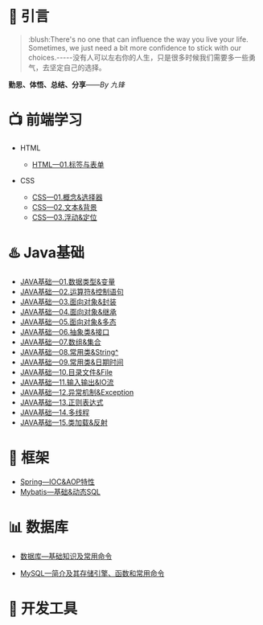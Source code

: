 # :star2: 引言
> <p>:blush:There's no one that can influence the way you live your life. Sometimes, we just need a bit more confidence to stick with our choices.-----没有人可以左右你的人生，只是很多时候我们需要多一些勇气，去坚定自己的选择。 </p>
<p><strong>勤思、体悟、总结、分享</strong>——<i>By 九锋</i></p> 


# :tv: 前端学习
- HTML
	- [HTML—01.标签与表单](https://github.com/wyd288/fan1111/blob/master/src/HTML/HTML%E2%80%9401.%E6%A0%87%E7%AD%BE%E4%B8%8E%E8%A1%A8%E5%8D%95.md)

- CSS
	- [CSS—01.概念&选择器](https://github.com/wyd288/fan1111/blob/master/src/CSS/CSS%E2%80%9401.%E6%A6%82%E5%BF%B5%26%E9%80%89%E6%8B%A9%E5%99%A8.md)
	- [CSS—02.文本&背景](https://github.com/wyd288/fan1111/blob/master/src/CSS/CSS%E2%80%9402.%E6%96%87%E6%9C%AC%26%E8%83%8C%E6%99%AF.md)
	- [CSS—03.浮动&定位](https://github.com/wyd288/fan1111/blob/master/src/CSS/CSS%E2%80%9403.%E6%B5%AE%E5%8A%A8%26%E5%AE%9A%E4%BD%8D.md)


# :hotsprings: Java基础
- [JAVA基础—01.数据类型&变量](https://github.com/wyd288/fan1111/blob/master/src/JAVA%E5%9F%BA%E7%A1%80/JAVA%E5%9F%BA%E7%A1%80%E2%80%9401.%E6%95%B0%E6%8D%AE%E7%B1%BB%E5%9E%8B%26%E5%8F%98%E9%87%8F.md)
- [JAVA基础—02.运算符&控制语句](https://github.com/wyd288/fan1111/blob/master/src/JAVA%E5%9F%BA%E7%A1%80/JAVA%E5%9F%BA%E7%A1%80%E2%80%9402.%E8%BF%90%E7%AE%97%E7%AC%A6%26%E6%8E%A7%E5%88%B6%E8%AF%AD%E5%8F%A5.md)
- [JAVA基础—03.面向对象&封装](https://github.com/wyd288/fan1111/blob/master/src/JAVA%E5%9F%BA%E7%A1%80/JAVA%E5%9F%BA%E7%A1%80%E2%80%9403.%E9%9D%A2%E5%90%91%E5%AF%B9%E8%B1%A1%26%E5%B0%81%E8%A3%85.md)
- [JAVA基础—04.面向对象&继承](https://github.com/wyd288/fan1111/blob/master/src/JAVA%E5%9F%BA%E7%A1%80/JAVA%E5%9F%BA%E7%A1%80%E2%80%9404.%E9%9D%A2%E5%90%91%E5%AF%B9%E8%B1%A1%26%E7%BB%A7%E6%89%BF.md)
- [JAVA基础—05.面向对象&多态](https://github.com/wyd288/fan1111/blob/master/src/JAVA%E5%9F%BA%E7%A1%80/JAVA%E5%9F%BA%E7%A1%80%E2%80%9405.%E9%9D%A2%E5%90%91%E5%AF%B9%E8%B1%A1%26%E5%A4%9A%E6%80%81.md)
- [JAVA基础—06.抽象类&接口](https://github.com/wyd288/fan1111/blob/master/src/JAVA%E5%9F%BA%E7%A1%80/JAVA%E5%9F%BA%E7%A1%80%E2%80%9406.%E6%8A%BD%E8%B1%A1%E7%B1%BB%26%E6%8E%A5%E5%8F%A3.md)
- [JAVA基础—07.数组&集合](https://github.com/wyd288/fan1111/blob/master/src/JAVA%E5%9F%BA%E7%A1%80/JAVA%E5%9F%BA%E7%A1%80%E2%80%9407.%E6%95%B0%E7%BB%84%26%E9%9B%86%E5%90%88.md)
- [JAVA基础—08.常用类&String^](https://github.com/wyd288/fan1111/blob/master/src/JAVA%E5%9F%BA%E7%A1%80/JAVA%E5%9F%BA%E7%A1%80%E2%80%9408.%E5%B8%B8%E7%94%A8%E7%B1%BB%26String%5E.md)
- [JAVA基础—09.常用类&日期时间](https://github.com/wyd288/fan1111/blob/master/src/JAVA%E5%9F%BA%E7%A1%80/JAVA%E5%9F%BA%E7%A1%80%E2%80%9409.%E5%B8%B8%E7%94%A8%E7%B1%BB%26%E6%97%A5%E6%9C%9F%E6%97%B6%E9%97%B4.md)
- [JAVA基础—10.目录文件&File](https://github.com/wyd288/fan1111/blob/master/src/JAVA%E5%9F%BA%E7%A1%80/JAVA%E5%9F%BA%E7%A1%80%E2%80%9410.%E7%9B%AE%E5%BD%95%E6%96%87%E4%BB%B6%26File.md)
- [JAVA基础—11.输入输出&IO流](https://github.com/wyd288/fan1111/blob/master/src/JAVA%E5%9F%BA%E7%A1%80/JAVA%E5%9F%BA%E7%A1%80%E2%80%9411.%E8%BE%93%E5%85%A5%E8%BE%93%E5%87%BA%26IO%E6%B5%81.md)
- [JAVA基础—12.异常机制&Exception](https://github.com/wyd288/fan1111/blob/master/src/JAVA%E5%9F%BA%E7%A1%80/JAVA%E5%9F%BA%E7%A1%80%E2%80%9412.%E5%BC%82%E5%B8%B8%E6%9C%BA%E5%88%B6%26Exception.md)
- [JAVA基础—13.正则表达式](https://github.com/wyd288/fan1111/blob/master/src/JAVA%E5%9F%BA%E7%A1%80/JAVA%E5%9F%BA%E7%A1%80%E2%80%9413.%E6%AD%A3%E5%88%99%E8%A1%A8%E8%BE%BE%E5%BC%8F.md)
- [JAVA基础—14.多线程](https://github.com/wyd288/fan1111/blob/master/src/JAVA%E5%9F%BA%E7%A1%80/JAVA%E5%9F%BA%E7%A1%80%E2%80%9414.%E5%A4%9A%E7%BA%BF%E7%A8%8B.md)
- [JAVA基础—15.类加载&反射](https://github.com/wyd288/fan1111/blob/master/src/JAVA%E5%9F%BA%E7%A1%80/JAVA%E5%9F%BA%E7%A1%80%E2%80%9415.%E7%B1%BB%E5%8A%A0%E8%BD%BD%26%E5%8F%8D%E5%B0%84.md)


# :briefcase: 框架
- [Spring—IOC&AOP特性](https://github.com/wyd288/fan1111/blob/master/src/Spring/Spring%E2%80%94IOC%26AOP%E7%89%B9%E6%80%A7.md)
- [Mybatis—基础&动态SQL](https://github.com/wyd288/fan1111/blob/master/src/Mybatis/Mybatis%E2%80%94%E5%9F%BA%E7%A1%80%26%E5%8A%A8%E6%80%81SQL.md)


# :bar_chart: 数据库

- [数据库—基础知识及常用命令](https://github.com/wyd288/fan1111/blob/master/src/%E6%95%B0%E6%8D%AE%E5%BA%93/%E6%95%B0%E6%8D%AE%E5%BA%93%E2%80%94%E5%9F%BA%E7%A1%80%E7%9F%A5%E8%AF%86%E5%8F%8A%E5%B8%B8%E7%94%A8%E5%91%BD%E4%BB%A4.md)

- [MySQL—简介及其存储引擎、函数和常用命令](https://github.com/wyd288/fan1111/blob/master/src/%E6%95%B0%E6%8D%AE%E5%BA%93/MySQL%E2%80%94%E7%AE%80%E4%BB%8B%E5%8F%8A%E5%85%B6%E5%AD%98%E5%82%A8%E5%BC%95%E6%93%8E%E3%80%81%E5%87%BD%E6%95%B0%E5%92%8C%E5%B8%B8%E7%94%A8%E5%91%BD%E4%BB%A4.md)


# :clap: 开发工具




